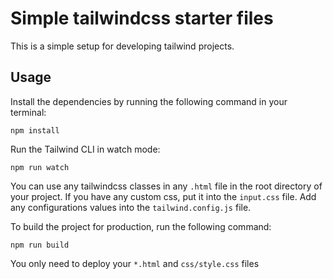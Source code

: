 # Simple tailwindcss starter files

This is a simple setup for developing tailwind projects.

## Usage

Install the dependencies by running the following command in your terminal:

```
npm install
```

Run the Tailwind CLI in watch mode:

```
npm run watch
```

You can use any tailwindcss classes in any `.html` file in the root directory of your project. If you have any custom css, put it into the `input.css` file. Add any configurations values into the `tailwind.config.js` file.

To build the project for production, run the following command:

```
npm run build
```

You only need to deploy your `*.html` and `css/style.css` files
